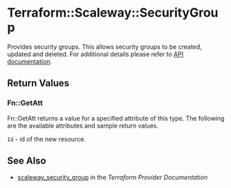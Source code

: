 # Terraform::Scaleway::SecurityGroup

Provides security groups. This allows security groups to be created, updated and deleted.
For additional details please refer to [API documentation](https://developer.scaleway.com/#security-groups).

## Return Values

### Fn::GetAtt

Fn::GetAtt returns a value for a specified attribute of this type. The following are the available attributes and sample return values.

`Id` - id of the new resource.

## See Also

* [scaleway_security_group](https://www.terraform.io/docs/providers/scaleway/r/security_group.html) in the _Terraform Provider Documentation_